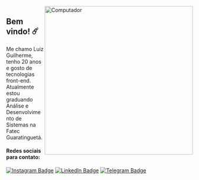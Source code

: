 <img src="https://user-images.githubusercontent.com/86865701/183516044-3dd15241-732e-4cdc-9691-e1ab033082fb.png" min-width="400px" max-width="400px" width="400px" align="right" alt="Computador">

## Bem vindo! ☄️

Me chamo Luiz Guilherme, tenho 20 anos e gosto de tecnologias front-end. Atualmente estou graduando Análise e Desenvolvimento de Sistemas na Fatec Guaratinguetá.

#### Redes sociais para contato: 

[![Instagram Badge](https://img.shields.io/badge/-Instagram-DF0174?style=flat-square&labelColor=DF0174&logo=instagram&logoColor=white&link=https://www.instagram.com/luizguilhermejrm/"/>)](www.instagram.com/luizguilhermejrm/)
[![LinkedIn Badge](https://img.shields.io/badge/-LinkedIn-blue?style=flat-square&logo=Linkedin&logoColor=white&link=https://www.linkedin.com/in/luizguilhermejrm/"/>)](https://www.linkedin.com/in/luizguilhermejrm/)
[![Telegram Badge](https://img.shields.io/badge/-Telegram-2CA5E0?style=flat-square&logo=telegram&logoColor=white&link=https://t.me/luizguilhermejrm"/>)](https://t.me/luizguilhermejrm)

